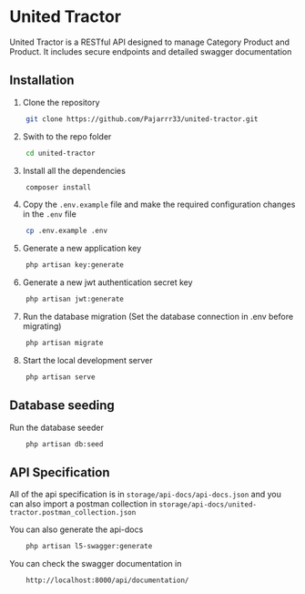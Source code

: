 
# United Tractor

United Tractor is a RESTful API designed to manage Category Product and Product. It includes secure endpoints and detailed swagger documentation


## Installation

1. Clone the repository

```bash
    git clone https://github.com/Pajarrr33/united-tractor.git
```

2. Swith to the repo folder

```bash
    cd united-tractor
```

3. Install all the dependencies

```bash
    composer install
```

4. Copy the `.env.example` file and make the required configuration changes in the `.env` file

```bash
    cp .env.example .env
```

5. Generate a new application key

```bash
    php artisan key:generate
```

6. Generate a new jwt authentication secret key
```bash
    php artisan jwt:generate
```

7. Run the database migration (Set the database connection in .env before migrating)
```bash
    php artisan migrate
```

8. Start the local development server
```bash
    php artisan serve
```
    
## Database seeding
Run the database seeder
```bash
    php artisan db:seed
```
## API Specification
All of the api specification is in `storage/api-docs/api-docs.json` and you can also import a postman collection in `storage/api-docs/united-tractor.postman_collection.json`

You can also generate the api-docs
```bash
    php artisan l5-swagger:generate
```

You can check the swagger documentation in
```bash
    http://localhost:8000/api/documentation/
```